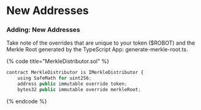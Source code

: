 # New Addresses

### Adding: New Addresses

Take note of the overrides that are unique to your token ($ROBOT) and the Merkle Root generated by the TypeScript App: generate-merkle-root.ts.

{% code title="MerkleDistributor.sol" %}
```javascript
contract MerkleDistributor is IMerkleDistributor {
    using SafeMath for uint256;
    address public immutable override token;
    bytes32 public immutable override merkleRoot;
```
{% endcode %}

### 

